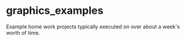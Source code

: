 # graphics_examples
Example home work projects typically executed on over about a week's worth of time. 
